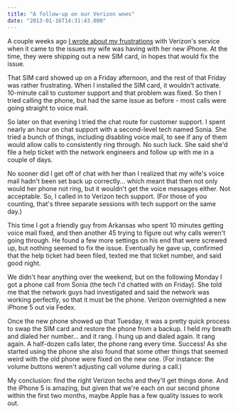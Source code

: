 ```yaml
---
title: "A follow-up on our Verizon woes"
date: "2013-01-16T14:31:43.000"
---
```


A couple weeks ago [I wrote about my frustrations](http://chrishubbs.com/2013/01/02/verizon-wireless-woes/) with Verizon's service when it came to the issues my wife was having with her new iPhone. At the time, they were shipping out a new SIM card, in hopes that would fix the issue.

That SIM card showed up on a Friday afternoon, and the rest of that Friday was rather frustrating. When I installed the SIM card, it wouldn't activate. 10-minute call to customer support and that problem was fixed. So then I tried calling the phone, but had the same issue as before - most calls were going straight to voice mail.

So later on that evening I tried the chat route for customer support. I spent nearly an hour on chat support with a second-level tech named Sonia. She tried a bunch of things, including disabling voice mail, to see if any of them would allow calls to consistently ring through. No such luck. She said she'd file a help ticket with the network engineers and follow up with me in a couple of days.

No sooner did I get off of chat with her than I realized that my wife's voice mail hadn't been set back up correctly... which meant that then not only would her phone not ring, but it wouldn't get the voice messages either. Not acceptable. So, I called in to Verizon tech support. (For those of you counting, that's three separate sessions with tech support on the same day.)

This time I got a friendly guy from Arkansas who spent 10 minutes getting voice mail fixed, and then another 45 trying to figure out why calls weren't going through. He found a few more settings on his end that were screwed up, but nothing seemed to fix the issue. Eventually he gave up, confirmed that the help ticket had been filed, texted me that ticket number, and said good night.

We didn't hear anything over the weekend, but on the following Monday I got a phone call from Sonia (the tech I'd chatted with on Friday). She told me that the network guys had investigated and said the network was working perfectly, so that it must be the phone. Verizon overnighted a new iPhone 5 out via Fedex.

Once the new phone showed up that Tuesday, it was a pretty quick process to swap the SIM card and restore the phone from a backup. I held my breath and dialed her number... and it rang. I hung up and dialed again. It rang again. A half-dozen calls later, the phone rang every time. Success! As she started using the phone she also found that some other things that seemed weird with the old phone were fixed on the new one. (For instance: the volume buttons weren't adjusting call volume during a call.)

My conclusion: find the right Verizon techs and they'll get things done. And the iPhone 5 is amazing, but given that we're each on our second phone within the first two months, maybe Apple has a few quality issues to work out.
